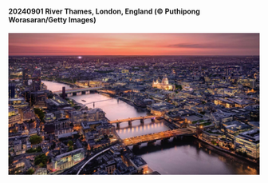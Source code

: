 #### 20240901 River Thames, London, England (© Puthipong Worasaran/Getty Images)

![](20240901_ThamesLondon_1920x1080.jpg)


